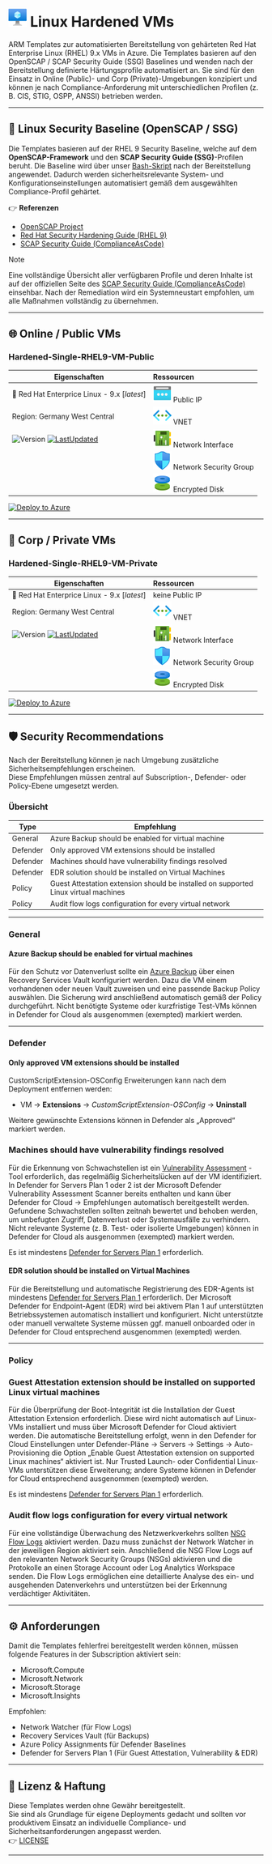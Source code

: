 # ![VM](../../assets/svg/vm.svg) Linux Hardened VMs

ARM Templates zur automatisierten Bereitstellung von gehärteten Red Hat Enterprise Linux (RHEL) 9.x VMs in Azure.
Die Templates basieren auf den OpenSCAP / SCAP Security Guide (SSG) Baselines und wenden nach der Bereitstellung definierte Härtungsprofile automatisiert an.
Sie sind für den Einsatz in Online (Public)- und Corp (Private)-Umgebungen konzipiert und können je nach Compliance-Anforderung mit unterschiedlichen Profilen (z. B. CIS, STIG, OSPP, ANSSI) betrieben werden.

---

## 📌 Linux Security Baseline (OpenSCAP / SSG)

Die Templates basieren auf der RHEL 9 Security Baseline, welche auf dem **OpenSCAP-Framework** und den **SCAP Security Guide (SSG)**-Profilen beruht.
Die Baseline wird über unser [Bash-Skript](https://github.com/thinformatics/azure-lz-templates/blob/main/utils/rhel9-ssg-apply.sh) nach der Bereitstellung angewendet.
Dadurch werden sicherheitsrelevante System- und Konfigurationseinstellungen automatisiert gemäß dem ausgewählten Compliance-Profil gehärtet.

👉 **Referenzen**  

- [OpenSCAP Project](https://www.open-scap.org/)  
- [Red Hat Security Hardening Guide (RHEL 9)](https://access.redhat.com/documentation/en-us/red_hat_enterprise_linux/9/html/security_hardening)  
- [SCAP Security Guide (ComplianceAsCode)](https://github.com/ComplianceAsCode/content)

> [!NOTE]
> Eine vollständige Übersicht aller verfügbaren Profile und deren Inhalte ist auf der offiziellen Seite des [SCAP Security Guide (ComplianceAsCode)](https://complianceascode.github.io/content-pages/guides/index.html) einsehbar.
> Nach der Remediation wird ein Systemneustart empfohlen, um alle Maßnahmen vollständig zu übernehmen.

---

## 🌐 Online / Public VMs

### Hardened-Single-RHEL9-VM-Public

| **Eigenschaften** | **Ressourcen** |
|-------------------|:--------------|
| 🐧 Red Hat Enterprice Linux - 9.x [*latest*] | ![PIP](../../assets/svg/pip.svg) Public IP |
| Region: Germany West Central | ![VNET](../../assets/svg/vnet.svg) VNET |
| ![Version](https://img.shields.io/badge/Version-1.0.0-blue) [![LastUpdated](https://img.shields.io/badge/LastChange-10/2025-green)](https://thinformatics.com)| ![NIC](../../assets/svg/nic.svg) Network Interface |
|   | ![NSG](../../assets/svg/nsg.svg) Network Security Group |
|  | ![DISK](../../assets/svg/disk.svg) Encrypted Disk |

[![Deploy to Azure](https://aka.ms/deploytoazurebutton)](https://portal.azure.com/#create/Microsoft.Template/uri/https%3A%2F%2Fraw.githubusercontent.com%2Fthinformatics%2Fazure-lz-templates%2Frefs%2Fheads%2Fmain%2Farm-templates%2FLinux%2FRed%2520Hat%2FHardened-Single-RHEL9-VM-Public.json)

---

## 🏢 Corp / Private VMs

### Hardened-Single-RHEL9-VM-Private

| **Eigenschaften** | **Ressourcen** |
|-------------------|:--------------|
| 🐧 Red Hat Enterprice Linux - 9.x [*latest*] | keine Public IP |
| Region: Germany West Central | ![VNET](../../assets/svg/vnet.svg) VNET |
|![Version](https://img.shields.io/badge/Version-1.0.0-blue) [![LastUpdated](https://img.shields.io/badge/LastChange-10/2025-green)](https://thinformatics.com)  | ![NIC](../../assets/svg/nic.svg) Network Interface |
|  | ![NSG](../../assets/svg/nsg.svg) Network Security Group |
|  | ![DISK](../../assets/svg/disk.svg) Encrypted Disk |

[![Deploy to Azure](https://aka.ms/deploytoazurebutton)](https://portal.azure.com/#create/Microsoft.Template/uri/https%3A%2F%2Fraw.githubusercontent.com%2Fthinformatics%2Fazure-lz-templates%2Frefs%2Fheads%2Fmain%2Farm-templates%2FLinux%2FRed%2520Hat%2FHardened-Single-RHEL9-VM-Private.json)

---

## 🛡️ Security Recommendations

Nach der Bereitstellung können je nach Umgebung zusätzliche Sicherheitsempfehlungen erscheinen.  
Diese Empfehlungen müssen zentral auf Subscription-, Defender- oder Policy-Ebene umgesetzt werden.

### Übersicht

| **Type** | **Empfehlung** |
|----------|----------------|
| General | Azure Backup should be enabled for virtual machine |
| Defender | Only approved VM extensions should be installed |
| Defender | Machines should have vulnerability findings resolved |
| Defender | EDR solution should be installed on Virtual Machines |
| Policy | Guest Attestation extension should be installed on supported Linux virtual machines |
| Policy | Audit flow logs configuration for every virtual network |

---

### General

#### Azure Backup should be enabled for virtual machines

Für den Schutz vor Datenverlust sollte ein [Azure Backup](https://learn.microsoft.com/en-us/azure/backup/backup-overview) über einen Recovery Services Vault konfiguriert werden.
Dazu die VM einem vorhandenen oder neuen Vault zuweisen und eine passende Backup Policy auswählen.
Die Sicherung wird anschließend automatisch gemäß der Policy durchgeführt.
Nicht benötigte Systeme oder kurzfristige Test-VMs können in Defender for Cloud als ausgenommen (exempted) markiert werden.

---

### Defender

#### Only approved VM extensions should be installed

CustomScriptExtension-OSConfig Erweiterungen kann nach dem Deployment entfernen werden:

- VM → **Extensions** → *CustomScriptExtension-OSConfig* → **Uninstall**

Weitere gewünschte Extensions können in Defender als „Approved“ markiert werden.

### Machines should have vulnerability findings resolved

Für die Erkennung von Schwachstellen ist ein [Vulnerability Assessment](https://learn.microsoft.com/en-us/azure/defender-for-cloud/auto-deploy-vulnerability-assessment)
-Tool erforderlich, das regelmäßig Sicherheitslücken auf der VM identifiziert.
In Defender for Servers Plan 1 oder 2 ist der Microsoft Defender Vulnerability Assessment Scanner bereits enthalten und kann über Defender for Cloud → Empfehlungen automatisch bereitgestellt werden.
Gefundene Schwachstellen sollten zeitnah bewertet und behoben werden, um unbefugten Zugriff, Datenverlust oder Systemausfälle zu verhindern.
Nicht relevante Systeme (z. B. Test- oder isolierte Umgebungen) können in Defender for Cloud als ausgenommen (exempted) markiert werden.

Es ist mindestens [Defender for Servers Plan 1](https://learn.microsoft.com/en-us/azure/defender-for-cloud/defender-for-servers-overview#plan-protection-features) erforderlich.

#### EDR solution should be installed on Virtual Machines

Für die Bereitstellung und automatische Registrierung des EDR-Agents ist mindestens [Defender for Servers Plan 1](https://learn.microsoft.com/en-us/azure/defender-for-cloud/defender-for-servers-overview#plan-protection-features) erforderlich.
Der Microsoft Defender for Endpoint-Agent (EDR) wird bei aktivem Plan 1 auf unterstützten Betriebssystemen automatisch installiert und konfiguriert.
Nicht unterstützte oder manuell verwaltete Systeme müssen ggf. manuell onboarded oder in Defender for Cloud entsprechend ausgenommen (exempted) werden.

---

### Policy

### Guest Attestation extension should be installed on supported Linux virtual machines

Für die Überprüfung der Boot-Integrität ist die Installation der Guest Attestation Extension erforderlich.
Diese wird nicht automatisch auf Linux-VMs installiert und muss über Microsoft Defender for Cloud aktiviert werden.
Die automatische Bereitstellung erfolgt, wenn in den Defender for Cloud Einstellungen unter
Defender-Pläne → Servers → Settings → Auto-Provisioning
die Option „Enable Guest Attestation extension on supported Linux machines“ aktiviert ist.
Nur Trusted Launch- oder Confidential Linux-VMs unterstützen diese Erweiterung; andere Systeme können in Defender for Cloud entsprechend ausgenommen (exempted) werden.

Es ist mindestens [Defender for Servers Plan 1](https://learn.microsoft.com/en-us/azure/defender-for-cloud/defender-for-servers-overview#plan-protection-features) erforderlich.

### Audit flow logs configuration for every virtual network

Für eine vollständige Überwachung des Netzwerkverkehrs sollten [NSG Flow Logs](https://learn.microsoft.com/en-us/azure/network-watcher/nsg-flow-logs-overview) aktiviert werden.
Dazu muss zunächst der Network Watcher in der jeweiligen Region aktiviert sein.
Anschließend die NSG Flow Logs auf den relevanten Network Security Groups (NSGs) aktivieren und die Protokolle an einen Storage Account oder Log Analytics Workspace senden.
Die Flow Logs ermöglichen eine detaillierte Analyse des ein- und ausgehenden Datenverkehrs und unterstützen bei der Erkennung verdächtiger Aktivitäten.

---

## ⚙️ Anforderungen

Damit die Templates fehlerfrei bereitgestellt werden können, müssen folgende Features in der Subscription aktiviert sein:

- Microsoft.Compute  
- Microsoft.Network  
- Microsoft.Storage  
- Microsoft.Insights  

Empfohlen:

- Network Watcher (für Flow Logs)
- Recovery Services Vault (für Backups)
- Azure Policy Assignments für Defender Baselines
- Defender for Servers Plan 1 (Für Guest Attestation, Vulnerability & EDR)

---

## 📝 Lizenz & Haftung

Diese Templates werden ohne Gewähr bereitgestellt.  
Sie sind als Grundlage für eigene Deployments gedacht und sollten vor produktivem Einsatz an individuelle Compliance- und Sicherheitsanforderungen angepasst werden.  
👉 [LICENSE](../../LICENSE)

---
